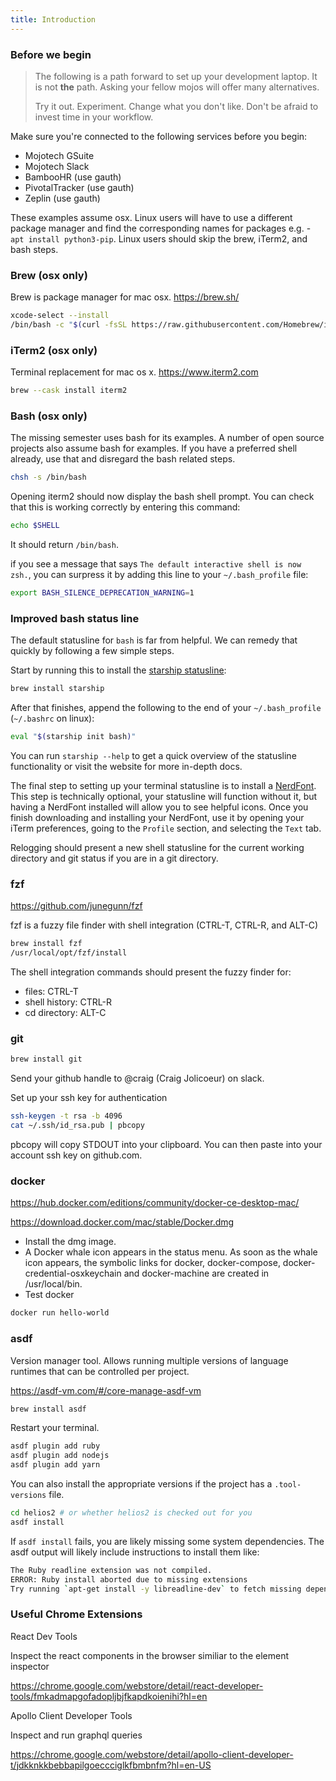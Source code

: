 ```yaml
---
title: Introduction
---
```


### Before we begin


> The following is a path forward to set up your development laptop. It is not **the** path. Asking your fellow mojos will offer many alternatives.
>
> Try it out. Experiment. Change what you don't like. Don't be afraid to invest time in your workflow.

Make sure you're connected to the following services before you begin:
* Mojotech GSuite
* Mojotech Slack
* BambooHR (use gauth)
* PivotalTracker (use gauth)
* Zeplin (use gauth)

These examples assume osx. Linux users will have to use a different package manager and find the corresponding names for packages e.g. - `apt install python3-pip`. Linux users should skip the brew, iTerm2, and bash steps.

### Brew (osx only)

Brew is package manager for mac osx. https://brew.sh/

```sh
xcode-select --install
/bin/bash -c "$(curl -fsSL https://raw.githubusercontent.com/Homebrew/install/master/install.sh)"
```

### iTerm2 (osx only)

Terminal replacement for mac os x. https://www.iterm2.com
```sh
brew --cask install iterm2
```

### Bash (osx only)

The missing semester uses bash for its examples. A number of open source projects also assume bash for examples. If you have a preferred shell already, use that and disregard the bash related steps.

```sh
chsh -s /bin/bash
```

Opening iterm2 should now display the bash shell prompt. You can check that this is working correctly by entering this command:

```sh
echo $SHELL
```
It should return `/bin/bash`.

if you see a message that says `The default interactive shell is now zsh.`, you can surpress it by adding this line to your `~/.bash_profile` file:


```sh
export BASH_SILENCE_DEPRECATION_WARNING=1
```

### Improved bash status line
The default statusline for `bash` is far from helpful. We can remedy that quickly by following a few simple steps.

Start by running this to install the [starship statusline](https://starship.rs/):

```sh
brew install starship
```

After that finishes, append the following to the end of your `~/.bash_profile` (`~/.bashrc` on linux):
```sh
eval "$(starship init bash)"
```
You can run `starship --help` to get a quick overview of the statusline functionality or visit the website for more in-depth docs.

The final step to setting up your terminal statusline is to install a [NerdFont](https://www.nerdfonts.com/font-downloads). This step is technically optional, your statusline will function without it, but having a NerdFont installed will allow you to see helpful icons.
Once you finish downloading and installing your NerdFont, use it by opening your iTerm preferences, going to the `Profile` section, and selecting the `Text` tab.

Relogging should present a new shell statusline for the current working directory and git status if you are in a git directory.

### fzf

https://github.com/junegunn/fzf

fzf is a fuzzy file finder with shell integration (CTRL-T, CTRL-R, and ALT-C)
```sh
brew install fzf
/usr/local/opt/fzf/install
```

The shell integration commands should present the fuzzy finder for:
* files: CTRL-T
* shell history: CTRL-R
* cd directory: ALT-C

### git
```sh
brew install git
```

Send your github handle to @craig (Craig Jolicoeur) on slack.

Set up your ssh key for authentication

```sh
ssh-keygen -t rsa -b 4096
cat ~/.ssh/id_rsa.pub | pbcopy
```

pbcopy will copy STDOUT into your clipboard. You can then paste into your account ssh key on github.com.

### docker

https://hub.docker.com/editions/community/docker-ce-desktop-mac/

https://download.docker.com/mac/stable/Docker.dmg

* Install the dmg image.
 * A Docker whale icon appears in the status menu. As soon as the whale icon appears, the symbolic links for docker, docker-compose, docker-credential-osxkeychain and docker-machine are created in /usr/local/bin.
* Test docker

```sh
docker run hello-world
```

### asdf

Version manager tool. Allows running multiple versions of language runtimes that can be controlled per project.

https://asdf-vm.com/#/core-manage-asdf-vm

```sh
brew install asdf
```

Restart your terminal.

```sh
asdf plugin add ruby
asdf plugin add nodejs
asdf plugin add yarn
```

You can also install the appropriate versions if the project has a `.tool-versions` file.

```sh
cd helios2 # or whether helios2 is checked out for you
asdf install
```

If `asdf install` fails, you are likely missing some system dependencies. The asdf output will likely include instructions to install them like:
```sh
The Ruby readline extension was not compiled.
ERROR: Ruby install aborted due to missing extensions
Try running `apt-get install -y libreadline-dev` to fetch missing dependencies.
```

### Useful Chrome Extensions

React Dev Tools

Inspect the react components in the browser similiar to the element inspector

https://chrome.google.com/webstore/detail/react-developer-tools/fmkadmapgofadopljbjfkapdkoienihi?hl=en

Apollo Client Developer Tools

Inspect and run graphql queries

https://chrome.google.com/webstore/detail/apollo-client-developer-t/jdkknkkbebbapilgoeccciglkfbmbnfm?hl=en-US

